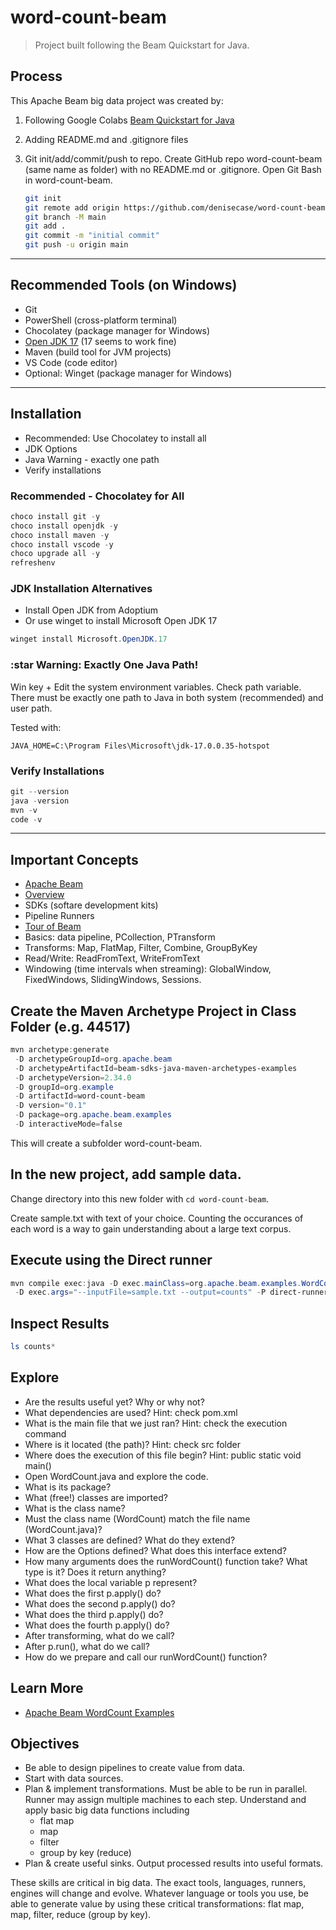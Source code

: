 # word-count-beam

> Project built following the Beam Quickstart for Java.

## Process

This Apache Beam big data project was created by:

1. Following Google Colabs [Beam Quickstart for Java](https://beam.apache.org/get-started/quickstart-java/)
2. Adding README.md and .gitignore files
3. Git init/add/commit/push to repo. Create GitHub repo word-count-beam (same name as folder) with no README.md or .gitignore. Open Git Bash in word-count-beam.

   ```Bash
   git init
   git remote add origin https://github.com/denisecase/word-count-beam.git
   git branch -M main
   git add .
   git commit -m "initial commit"
   git push -u origin main
   ```

-----

## Recommended Tools (on Windows)

- Git
- PowerShell (cross-platform terminal)
- Chocolatey (package manager for Windows)
- [Open JDK 17](https://adoptium.net/) (17 seems to work fine)
- Maven (build tool for JVM projects)
- VS Code (code editor)
- Optional: Winget (package manager for Windows)

-----

## Installation

- Recommended: Use Chocolatey to install all
- JDK Options 
- Java Warning - exactly one path
- Verify installations

### Recommended - Chocolatey for All

```PowerShell
choco install git -y
choco install openjdk -y
choco install maven -y
choco install vscode -y
choco upgrade all -y
refreshenv
```

### JDK Installation Alternatives

- Install Open JDK from Adoptium
- Or use winget to install Microsoft Open JDK 17

```PowerShell
winget install Microsoft.OpenJDK.17
```

### :star Warning: Exactly One Java Path!

Win key + Edit the system environment variables. Check path variable. There must be exactly one path to Java in both system (recommended) and user path. 

Tested with:

`JAVA_HOME=C:\Program Files\Microsoft\jdk-17.0.0.35-hotspot`

### Verify Installations

```PowerShell
git --version
java -version
mvn -v
code -v
```

-----


## Important Concepts

- [Apache Beam](https://beam.apache.org/)
- [Overview](https://beam.apache.org/get-started/beam-overview/)
- SDKs (softare development kits)
- Pipeline Runners
- [Tour of Beam](https://beam.apache.org/get-started/tour-of-beam/)
- Basics: data pipeline, PCollection, PTransform
- Transforms: Map, FlatMap, Filter, Combine, GroupByKey
- Read/Write: ReadFromText, WriteFromText
- Windowing (time intervals when streaming): GlobalWindow, FixedWindows, SlidingWindows, Sessions.


## Create the Maven Archetype Project in Class Folder (e.g. 44517)

```PowerShell
mvn archetype:generate 
 -D archetypeGroupId=org.apache.beam 
 -D archetypeArtifactId=beam-sdks-java-maven-archetypes-examples 
 -D archetypeVersion=2.34.0 
 -D groupId=org.example 
 -D artifactId=word-count-beam 
 -D version="0.1" 
 -D package=org.apache.beam.examples 
 -D interactiveMode=false
 ```

This will create a subfolder word-count-beam. 

## In the new project, add sample data. 

Change directory into this new folder with `cd word-count-beam`.

Create sample.txt with text of your choice. Counting the occurances of each word is a way to gain understanding about a large text corpus. 

## Execute using the Direct runner

```PowerShell
mvn compile exec:java -D exec.mainClass=org.apache.beam.examples.WordCount `
 -D exec.args="--inputFile=sample.txt --output=counts" -P direct-runner
```

## Inspect Results

```PowerShell
ls counts*
```

## Explore

- Are the results useful yet? Why or why not?
- What dependencies are used? Hint: check pom.xml
- What is the main file that we just ran? Hint: check the execution command
- Where is it located (the path)? Hint: check src folder
- Where does the execution of this file begin? Hint: public static void main()
- Open WordCount.java and explore the code. 
- What is its package?
- What (free!) classes are imported?
- What is the class name? 
- Must the class name (WordCount) match the file name (WordCount.java)? 
- What 3 classes are defined? What do they extend?
- How are the Options defined? What does this interface extend?
- How many arguments does the runWordCount() function take? What type is it? Does it return anything? 
- What does the local variable p represent?
- What does the first p.apply() do?
- What does the second p.apply() do?
- What does the third p.apply() do?
- What does the fourth p.apply() do?
- After transforming, what do we call? 
- After p.run(), what do we call?
- How do we prepare and call our runWordCount() function?

## Learn More

- [Apache Beam WordCount Examples
](https://beam.apache.org/get-started/wordcount-example/)


## Objectives

- Be able to design pipelines to create value from data.
- Start with data sources.
- Plan & implement transformations. Must be able to be run in parallel. Runner may assign multiple machines to each step. Understand and apply basic big data functions including 
  - flat map
  - map
  - filter
  - group by key (reduce)
- Plan & create useful sinks. Output processed results into useful formats.

These skills are critical in big data. The exact tools, languages, runners, engines will change and evolve. Whatever language or tools you use, be able to generate value by using these critical transformations: flat map, map, filter, reduce (group by key).